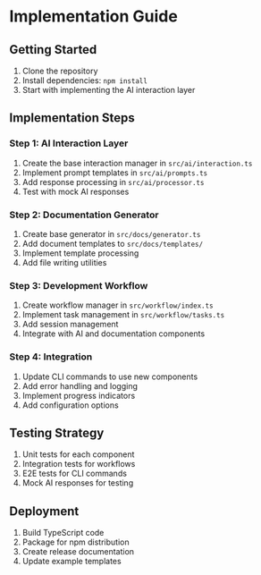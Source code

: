 # Implementation Guide

## Getting Started

1. Clone the repository
2. Install dependencies: `npm install`
3. Start with implementing the AI interaction layer

## Implementation Steps

### Step 1: AI Interaction Layer

1. Create the base interaction manager in `src/ai/interaction.ts`
2. Implement prompt templates in `src/ai/prompts.ts`
3. Add response processing in `src/ai/processor.ts`
4. Test with mock AI responses

### Step 2: Documentation Generator

1. Create base generator in `src/docs/generator.ts`
2. Add document templates to `src/docs/templates/`
3. Implement template processing
4. Add file writing utilities

### Step 3: Development Workflow

1. Create workflow manager in `src/workflow/index.ts`
2. Implement task management in `src/workflow/tasks.ts`
3. Add session management
4. Integrate with AI and documentation components

### Step 4: Integration

1. Update CLI commands to use new components
2. Add error handling and logging
3. Implement progress indicators
4. Add configuration options

## Testing Strategy

1. Unit tests for each component
2. Integration tests for workflows
3. E2E tests for CLI commands
4. Mock AI responses for testing

## Deployment

1. Build TypeScript code
2. Package for npm distribution
3. Create release documentation
4. Update example templates